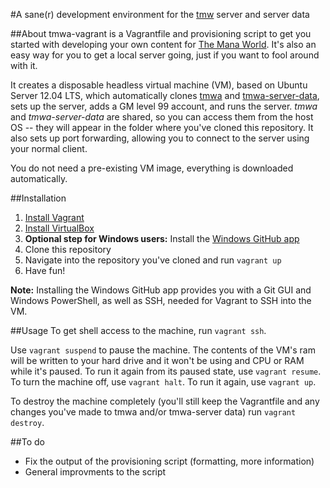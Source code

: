 #A sane(r) development environment for the [tmw](https://github.com/themanaworld) server and server data

##About
tmwa-vagrant is a Vagrantfile and provisioning script to get you started with developing your own content for [The Mana World](http://www.themanaworld.org). It's also an easy way for you to get a local server going, just if you want to fool around with it.

It creates a disposable headless virtual machine (VM), based on Ubuntu Server 12.04 LTS, which automatically clones [tmwa](https://github.com/themanaworld/tmwa) and [tmwa-server-data](https://github.com/themanaworld/tmwa-server-data), sets up the server, adds a GM level 99 account, and runs the server. *tmwa* and *tmwa-server-data* are shared, so you can access them from the host OS -- they will appear in the folder where you've cloned this repository. It also sets up port forwarding, allowing you to connect to the server using your normal client.

You do not need a pre-existing VM image, everything is downloaded automatically.

##Installation
1. [Install Vagrant](http://docs.vagrantup.com/v2/installation/index.html)
2. [Install VirtualBox](https://www.virtualbox.org/wiki/Downloads)
3. **Optional step for Windows users:** Install the [Windows GitHub app](http://windows.github.com/)
4. Clone this repository
5. Navigate into the repository you've cloned and run `vagrant up`
6. Have fun!

**Note:** Installing the Windows GitHub app provides you with a Git GUI and Windows PowerShell, as well as SSH, needed for Vagrant to SSH into the VM.

##Usage
To get shell access to the machine, run `vagrant ssh`.

Use `vagrant suspend` to pause the machine. The contents of the VM's ram will be written to your hard drive and it won't be using and CPU or RAM while it's paused. To run it again from its paused state, use `vagrant resume`. To turn the machine off, use `vagrant halt`. To run it again, use `vagrant up`.

To destroy the machine completely (you'll still keep the Vagrantfile and any changes you've made to tmwa and/or tmwa-server data) run `vagrant destroy`.

##To do
* Fix the output of the provisioning script (formatting, more information)
* General improvments to the script